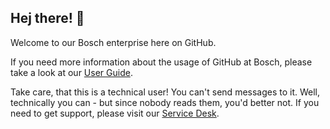## Hej there! 👋

Welcome to our Bosch enterprise here on GitHub.

If you need more information about the usage of GitHub at Bosch, please take a look at our [User Guide](https://docs.boschdevcloud.com/userguide/index.html?id=GitHub).

Take care, that this is a technical user! You can't send messages to it. Well, technically you can - but since nobody reads them, you'd better not. If you need to get support, please visit our [Service Desk](https://bosch-bdc.atlassian.net/servicedesk/customer/portal/7).

<!--
**bosch-automation/bosch-automation** is a ✨ _special_ ✨ repository because its `README.md` (this file) appears on your GitHub profile.

Here are some ideas to get you started:

- 🔭 I’m currently working on ...
- 🌱 I’m currently learning ...
- 👯 I’m looking to collaborate on ...
- 🤔 I’m looking for help with ...
- 💬 Ask me about ...
- 📫 How to reach me: ...
- 😄 Pronouns: ...
- ⚡ Fun fact: ...
-->
